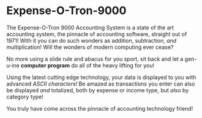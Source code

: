 # Expense-O-Tron-9000

The Expense-O-Tron 9000 Accounting System is a state of the art accounting system, the pinnacle of accounting software, straight out of 1971! With it you can 
do such wonders as addition, subtraction, *and* multiplication! Will the wonders of modern computing ever cease?

No more using a slide rule and abacus for you sport, sit back and let a gen-u-ine **computer program** do all of the heavy lifting for you!

Using the latest cutting edge technology, your data is displayed to you with advanced *ASCII characters!* Be amazed as transactions you enter can also be displayed 
*and* totalized, both by expense or income type, but *also* by category type!

You truly have come across the pinnacle of accounting technology friend!
